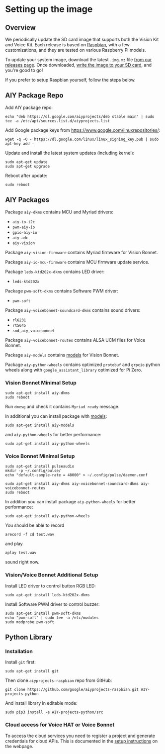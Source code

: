 # Setting up the image

## Overview

We periodically update the SD card image that supports both the Vision Kit and
Voice Kit. Each release is based on [Raspbian][raspbian], with a few
customizations, and they are tested on various Raspberry Pi models.

To update your system image, download the latest `.img.xz` file
[from our releases page][github-releases]. Once downloaded,
[write the image to your SD card][image-flash], and you're good to go!

If you prefer to setup Raspbian yourself, follow the steps below.

## AIY Package Repo

Add AIY package repo:
```
echo "deb https://dl.google.com/aiyprojects/deb stable main" | sudo tee -a /etc/apt/sources.list.d/aiyprojects.list
```

Add Google package keys from https://www.google.com/linuxrepositories/:
```
wget -q -O - https://dl.google.com/linux/linux_signing_key.pub | sudo apt-key add -
```

Update and install the latest system updates (including kernel):
```
sudo apt-get update
sudo apt-get upgrade
```

Reboot after update:
```
sudo reboot
```

## AIY Packages

Package `aiy-dkms` contains MCU and Myriad drivers:

* `aiy-io-i2c`
* `pwm-aiy-io`
* `gpio-aiy-io`
* `aiy-adc`
* `aiy-vision`

Package `aiy-vision-firmware` contains Myriad firmware for Vision Bonnet.

Package `aiy-io-mcu-firmware` contains MCU firmware update service.

Package `leds-ktd202x-dkms` contains LED driver:

* `leds-ktd202x`

Package `pwm-soft-dkms` contains Software PWM driver:

* `pwm-soft`

Package `aiy-voicebonnet-soundcard-dkms` contains sound drivers:

* `rl6231`
* `rt5645`
* `snd_aiy_voicebonnet`

Package `aiy-voicebonnet-routes` contains ALSA UCM files for Voice Bonnet.

Package `aiy-models` contains [models][aiy-models] for Vision Bonnet.

Package `aiy-python-wheels` contains optimized `protobuf` and `grpcio` python
wheels along with `google_assistant_library` optimized for Pi Zero.

### Vision Bonnet Minimal Setup

```
sudo apt-get install aiy-dkms
sudo reboot
```

Run `dmesg` and check it contains `Myriad ready` message.

In additional you can install package with [models][aiy-models]:
```
sudo apt-get install aiy-models
```
and `aiy-python-wheels` for better performance:
```
sudo apt-get install aiy-python-wheels
```

### Voice Bonnet Minimal Setup

```
sudo apt-get install pulseaudio
mkdir -p ~/.config/pulse/
echo "default-sample-rate = 48000" > ~/.config/pulse/daemon.conf
```

```
sudo apt-get install aiy-dkms aiy-voicebonnet-soundcard-dkms aiy-voicebonnet-routes
sudo reboot
```

In addition you can install package `aiy-python-wheels` for better performance:
```
sudo apt-get install aiy-python-wheels
```

You should be able to record
```
arecord -f cd test.wav
```
and play
```
aplay test.wav
```
sound right now.

### Vision/Voice Bonnet Additional Setup

Install LED driver to control button RGB LED:
```
sudo apt-get install leds-ktd202x-dkms
```

Install Software PWM driver to control buzzer:
```
sudo apt-get install pwm-soft-dkms
echo "pwm-soft" | sudo tee -a /etc/modules
sudo modprobe pwm-soft
```

## Python Library

### Installation

Install `git` first:
```
sudo apt-get install git
```

Then clone `aiyprojects-raspbian` repo from GitHub:
```
git clone https://github.com/google/aiyprojects-raspbian.git AIY-projects-python
```

And install library in editable mode:
```
sudo pip3 install -e AIY-projects-python/src
```

### Cloud access for Voice HAT or Voice Bonnet

To access the cloud services you need to register a project and generate
credentials for cloud APIs. This is documented in the
[setup instructions][aiy-voice-setup] on the webpage.

[raspbian]: https://www.raspberrypi.org/downloads/raspbian/
[image-flash]: https://www.raspberrypi.org/documentation/installation/installing-images/
[aiy-models]: https://aiyprojects.withgoogle.com/models/
[github-releases]: https://github.com/google/aiyprojects-raspbian/releases
[aiy-voice-setup]: https://aiyprojects.withgoogle.com/voice#google-assistant--get-credentials